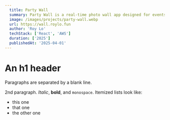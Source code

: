```yaml
---
  title: Party Wall
  summary: Party Wall is a real-time photo wall app designed for events. Guests can instantly upload photos or tag the host’s Instagram account, with images appearing live on a big screen—perfect for parties and celebrations. I built this for my daughter’s 6th birthday to bring everyone into the moment.
  image: /images/projects/party-wall.webp
  url: https://wall.roylo.fun
  author: 'Roy Lo'
  techStack: ['React', 'AWS']
  duration: ['2025']
  publishedAt: '2025-04-01'
---
```


An h1 header
============

Paragraphs are separated by a blank line.

2nd paragraph. *Italic*, **bold**, and `monospace`. Itemized lists
look like:

  * this one
  * that one
  * the other one

